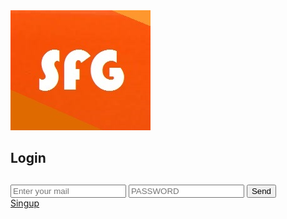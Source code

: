 <html>
<head>
<meta charset="UTF-8">
<meta lang="es">
<link href="https://fonts.googleapis.com/css?family=Roboto&display=swap" rel="stylesheet">
<link rel=" shorcut icon " type=" image/x-icon " href="sfglogo.ico">
<img src="sfglog.jpg" alt="IMGEN SFG" title="IMAGEN SFG"/>
<link rel="stylesheet" href="css/RI.css">
     <nav class="d34">
<h1>Login<h1> 
<head>
</nav>
<body>
<div class="t78">
 <form action="INICIARSECION.php" methotd="post"></form>
 <input type="text" name="email" placeholder="Enter your mail" maxlength="50">
 <input type="Password" name="Password" placeholder="PASSWORD" maxlength="20"  >
 <input type="submit" value="Send">
</div>
<nav class="t79">
<span><a href="REGISTRARSE.php">Singup</a></span>
</nav>
  </body>
 </html>
